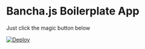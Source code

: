 # Bancha.js Boilerplate App

Just click the magic button below

[![Deploy](https://www.herokucdn.com/deploy/button.png)](https://heroku.com/deploy)